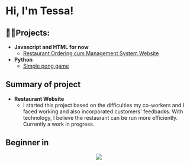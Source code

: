 <h1>Hi, I'm Tessa!</h1>

<h2>👨‍💻Projects:</h2>

- <b>Javascript and HTML for now</b>
  - [Restaurant Ordering cum Management System Website](https://github.com/sawpykt/rest_proj)
- <b>Python</b>
  - [Simple pong game](https://github.com/sawpykt/pygame_projects)

<h2>Summary of project</h2>

- <b>Restaurant Website</b>
  - I started this project based on the difficulties my co-workers and I faced working and also incorporated customers' feedbacks. With technology, I believe the restaurant can be run more efficiently. Currently a work in progress.

<h2>Beginner in</h2>
<p align="center">
  <a href="https://skillicons.dev">
    <img src="https://skillicons.dev/icons?i=html,css,javascript,python,mysql" />
  </a>
</p>






